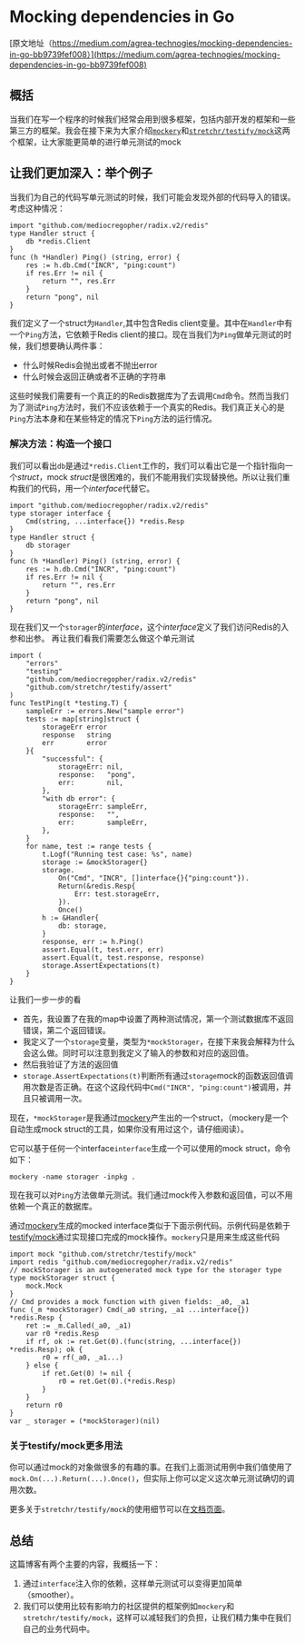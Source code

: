 # Mocking dependencies in Go
[原文地址（https://medium.com/agrea-technogies/mocking-dependencies-in-go-bb9739fef008）](https://medium.com/agrea-technogies/mocking-dependencies-in-go-bb9739fef008)
## 概括
当我们在写一个程序的时候我们经常会用到很多框架，包括内部开发的框架和一些第三方的框架。我会在接下来为大家介绍[`mockery`](https://github.com/vektra/mockery)和[`stretchr/testify/mock`](https://github.com/stretchr/testify/tree/master/mock)这两个框架，让大家能更简单的进行单元测试的mock
## 让我们更加深入：举个例子
当我们为自己的代码写单元测试的时候，我们可能会发现外部的代码导入的错误。考虑这种情况：
```golang
import "github.com/mediocregopher/radix.v2/redis"
type Handler struct {
    db *redis.Client
}
func (h *Handler) Ping() (string, error) {
    res := h.db.Cmd("INCR", "ping:count")
    if res.Err != nil {
        return "", res.Err
    }
    return "pong", nil
}
```
我们定义了一个struct为`Handler`,其中包含Redis client变量。其中在`Handler`中有一个`Ping`方法，它依赖于Redis client的接口。现在当我们为`Ping`做单元测试的时候，我们想要确认两件事：
+ 什么时候Redis会抛出或者不抛出error
+ 什么时候会返回正确或者不正确的字符串

这些时候我们需要有一个真正的的Redis数据库为了去调用`Cmd`命令。然而当我们为了测试`Ping`方法时，我们不应该依赖于一个真实的Redis。我们真正关心的是`Ping`方法本身和在某些特定的情况下`Ping`方法的运行情况。
### 解决方法：构造一个接口
我们可以看出`db`是通过`*redis.Client`工作的，我们可以看出它是一个指针指向一个*struct*，mock *struct*是很困难的，我们不能用我们实现替换他。所以让我们重构我们的代码，用一个*interface*代替它。
```golang
import "github.com/mediocregopher/radix.v2/redis"
type storager interface {
    Cmd(string, ...interface{}) *redis.Resp
}
type Handler struct {
    db storager
}
func (h *Handler) Ping() (string, error) {
    res := h.db.Cmd("INCR", "ping:count")
    if res.Err != nil {
        return "", res.Err
    }
    return "pong", nil
}
```
现在我们又一个`storager`的*interface*，这个*interface*定义了我们访问Redis的入参和出参。
再让我们看我们需要怎么做这个单元测试
```golang
import (
    "errors"
    "testing"
    "github.com/mediocregopher/radix.v2/redis"
    "github.com/stretchr/testify/assert"
)
func TestPing(t *testing.T) {
    sampleErr := errors.New("sample error")
    tests := map[string]struct {
        storageErr error
        response   string
        err        error
    }{
        "successful": {
            storageErr: nil,
            response:   "pong",
            err:        nil,
        },
        "with db error": {
            storageErr: sampleErr,
            response:   "",
            err:        sampleErr,
        },
    }
    for name, test := range tests {
        t.Logf("Running test case: %s", name)
        storage := &mockStorager{}
        storage.
            On("Cmd", "INCR", []interface{}{"ping:count"}).
            Return(&redis.Resp{
                Err: test.storageErr,
            }).
            Once()
        h := &Handler{
            db: storage,
        }
        response, err := h.Ping()
        assert.Equal(t, test.err, err)
        assert.Equal(t, test.response, response)
        storage.AssertExpectations(t)
    }
}
```
让我们一步一步的看
+ 首先，我设置了在我的map中设置了两种测试情况，第一个测试数据库不返回错误，第二个返回错误。
+ 我定义了一个`storage`变量，类型为`*mockStorager`，在接下来我会解释为什么会这么做。同时可以注意到我定义了输入的参数和对应的返回值。
+ 然后我验证了方法的返回值
+ `storage.AssertExpectations(t)`判断所有通过`storage`mock的函数返回值调用次数是否正确。在这个这段代码中`Cmd("INCR", "ping:count")`被调用，并且只被调用一次。

现在，`*mockStorager`是我通过[mockery](https://github.com/vektra/mockery)产生出的一个struct，（mockery是一个自动生成mock struct的工具，如果你没有用过这个，请仔细阅读）。

它可以基于任何一个interface`interface`生成一个可以使用的mock struct，命令如下：

```
mockery -name storager -inpkg .
```

现在我可以对`Ping`方法做单元测试。我们通过mock传入参数和返回值，可以不用依赖一个真正的数据库。

通过[mockery](https://github.com/vektra/mockery)生成的mocked interface类似于下面示例代码。示例代码是依赖于[testify/mock](https://github.com/stretchr/testify/tree/master/mock)通过实现接口完成的mock操作。`mockery`只是用来生成这些代码
```golang
import mock "github.com/stretchr/testify/mock"
import redis "github.com/mediocregopher/radix.v2/redis"
// mockStorager is an autogenerated mock type for the storager type
type mockStorager struct {
    mock.Mock
}
// Cmd provides a mock function with given fields: _a0, _a1
func (_m *mockStorager) Cmd(_a0 string, _a1 ...interface{}) *redis.Resp {
    ret := _m.Called(_a0, _a1)
    var r0 *redis.Resp
    if rf, ok := ret.Get(0).(func(string, ...interface{}) *redis.Resp); ok {
        r0 = rf(_a0, _a1...)
    } else {
        if ret.Get(0) != nil {
            r0 = ret.Get(0).(*redis.Resp)
        }
    }
    return r0
}
var _ storager = (*mockStorager)(nil)
```

### 关于testify/mock更多用法
你可以通过mock的对象做很多的有趣的事。在我们上面测试用例中我们值使用了`mock.On(...).Return(...).Once()`，但实际上你可以定义这次单元测试确切的调用次数。

更多关于`stretchr/testify/mock`的使用细节可以在[文档页面](https://godoc.org/github.com/stretchr/testify/mock)。

## 总结
这篇博客有两个主要的内容，我概括一下：

1. 通过`interface`注入你的依赖，这样单元测试可以变得更加简单（smoother）。
2. 我们可以使用比较有影响力的社区提供的框架例如`mockery`和`stretchr/testify/mock`，这样可以减轻我们的负担，让我们精力集中在我们自己的业务代码中。